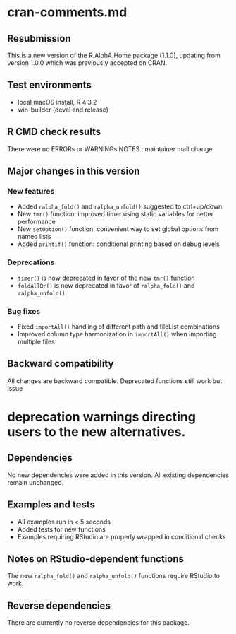 # cran-comments.md

## Resubmission
This is a new version of the R.AlphA.Home package (1.1.0), updating from version
1.0.0 which was previously accepted on CRAN.

## Test environments
* local macOS install, R 4.3.2
* win-builder (devel and release)

## R CMD check results
There were no ERRORs or WARNINGs 
NOTES : maintainer mail change

## Major changes in this version

### New features
* Added `ralpha_fold()` and `ralpha_unfold()` suggested to ctrl+up/down
* New `tmr()` function: improved timer using static variables for better performance
* New `setOption()` function: convenient way to set global options from named lists
* Added `printif()` function: conditional printing based on debug levels

### Deprecations
* `timer()` is now deprecated in favor of the new `tmr()` function
* `foldAllBr()` is now deprecated in favor of `ralpha_fold()` and `ralpha_unfold()`

### Bug fixes
* Fixed `importAll()` handling of different path and fileList combinations
* Improved column type harmonization in `importAll()` when importing multiple files

## Backward compatibility
All changes are backward compatible. Deprecated functions still work but issue
# deprecation warnings directing users to the new alternatives.

## Dependencies
No new dependencies were added in this version. All existing dependencies remain unchanged.

## Examples and tests
* All examples run in < 5 seconds
* Added tests for new functions
* Examples requiring RStudio are properly wrapped in conditional checks

## Notes on RStudio-dependent functions
The new `ralpha_fold()` and `ralpha_unfold()` functions require RStudio to work.

## Reverse dependencies
There are currently no reverse dependencies for this package.
